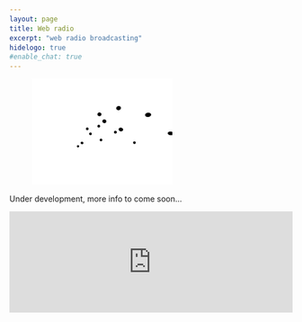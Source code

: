 ```yaml
---
layout: page
title: Web radio
excerpt: "web radio broadcasting"
hidelogo: true
#enable_chat: true
---
```

<figure>
    <img src="/images/dancing-particles.gif" alt="dancing-particles-image" class="center non-selectable"/>
</figure>

Under development, more info to come soon...

<iframe class="center" src="https://mixlr.com/users/5538402/embed" width="100%" height="180px" scrolling="no" frameborder="no" marginheight="0" marginwidth="0"></iframe>